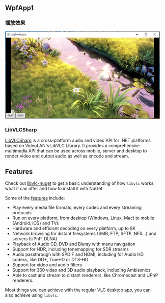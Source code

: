 ## WpfApp1

### 播放效果

![](./file/200105.png)

### LibVLCSharp

[LibVLCSharp](https://code.videolan.org/videolan/LibVLCSharp/) is a cross-platform audio and video API for .NET
platforms based on VideoLAN's LibVLC Library. It provides a comprehensive multimedia API that can be used across mobile,
server and desktop to render video and output audio as well as encode and stream.

## Features

Check out [libvlc-nuget](https://code.videolan.org/videolan/libvlc-nuget) to get a basic understanding of how `libvlc`
works, what it can offer and how to install it with NuGet.

Some of the [features](https://www.videolan.org/vlc/features.html) include:

- Play every media file formats, every codec and every streaming protocols
- Run on every platform, from desktop (Windows, Linux, Mac) to mobile (Android, iOS) and TVs
- Hardware and efficient decoding on every platform, up to 8K
- Network browsing for distant filesystems (SMB, FTP, SFTP, NFS...) and servers (UPnP, DLNA)
- Playback of Audio CD, DVD and Bluray with menu navigation
- Support for HDR, including tonemapping for SDR streams
- Audio passthrough with SPDIF and HDMI, including for Audio HD codecs, like DD+, TrueHD or DTS-HD
- Support for video and audio filters
- Support for 360 video and 3D audio playback, including Ambisonics
- Able to cast and stream to distant renderers, like Chromecast and UPnP renderers.

Most things you can achieve with the regular VLC desktop app, you can also achieve using `libvlc`.